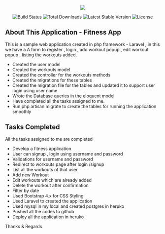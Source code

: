 <p align="center"><img src="https://laravel.com/assets/img/components/logo-laravel.svg"></p>

<p align="center">
<a href="https://travis-ci.org/laravel/framework"><img src="https://travis-ci.org/laravel/framework.svg" alt="Build Status"></a>
<a href="https://packagist.org/packages/laravel/framework"><img src="https://poser.pugx.org/laravel/framework/d/total.svg" alt="Total Downloads"></a>
<a href="https://packagist.org/packages/laravel/framework"><img src="https://poser.pugx.org/laravel/framework/v/stable.svg" alt="Latest Stable Version"></a>
<a href="https://packagist.org/packages/laravel/framework"><img src="https://poser.pugx.org/laravel/framework/license.svg" alt="License"></a>
</p>

## About This Application - Fitness App


This is a sample web application created in php framework - Laravel , in this we have a A form to register , login , add workout popup , edit workout popup , listing the workouts added.

 - Created the user model
 - Created the workouts model 
 - Created the controller for the workouts methods
 - Created the migrations for these tables
 - Created the migration file for the tables and updated it to support user login using user name 
 - Wrote the Database queries in the eloquent model 
 - Have completed all the tasks assigned to me.
 - Run php artisan migrate to create the tables for running the application smoothly
 
 
 ## Tasks Completed 
 
 All the tasks assigned to me are completed 
 
 - Develop a fitness application
 - User can signup , login using username and password 
 - Validations for username and password
 - Redirect to workouts page after login /signup 
 - List all the workouts of that user
 - Add new Workout 
 - Edit workouts which are already added 
 - Delete the workout after confirmation
 - Filter by date 
 - Used Bootstrap 4.x for CSS Styling
 - Used Laravel to created the application 
 - Used mysql in my local and created postgres in heruko 
 - Pushed all the codes to github 
 - Deploy all the application in heruko
 
 Thanks & Regards
